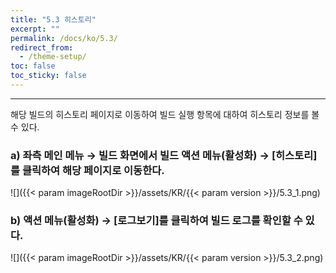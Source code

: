 ```yaml
---
title: "5.3 히스토리"
excerpt: ""
permalink: /docs/ko/5.3/
redirect_from:
  - /theme-setup/
toc: false
toc_sticky: false
---
```


---
해당 빌드의 히스토리 페이지로 이동하여 빌드 실행 항목에 대하여 히스토리 정보를 볼 수 있다.

### a\) 좌측 메인 메뉴 → 빌드 화면에서 빌드 액션 메뉴\(활성화\) → [히스토리]를 클릭하여 해당 페이지로 이동한다.
![]({{< param imageRootDir >}}/assets/KR/{{< param version >}}/5.3_1.png)

### b\) 액션 메뉴(활성화) → [로그보기]를 클릭하여 빌드 로그를 확인할 수 있다.
![]({{< param imageRootDir >}}/assets/KR/{{< param version >}}/5.3_2.png)
